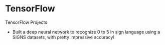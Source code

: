 # TensorFlow

TensorFlow Projects
- Built a deep neural network to recognize 0 to 5 in sign language using a SIGNS datasets, with pretty impressive accuracy!
